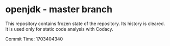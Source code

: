 # openjdk - master branch

This repository contains frozen state of the repository.
Its history is cleared. It is used only for static code
analysis with Codacy.

Commit Time: 1703404340